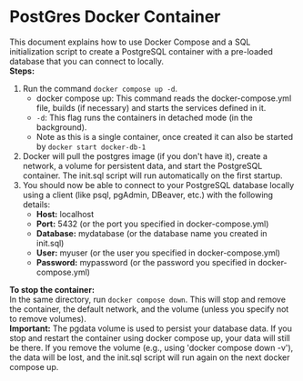 # PostGres Docker Container

This document explains how to use Docker Compose and a SQL initialization script to create a PostgreSQL container with a pre-loaded database that you can connect to locally.  
**Steps:**

 
1. Run the command `docker compose up -d`.  
   * docker compose up: This command reads the docker-compose.yml file, builds (if necessary) and starts the services defined in it.  
   * `-d`: This flag runs the containers in detached mode (in the background).  
   * Note as this is a single container, once created it can also be started by `docker start docker-db-1`
2. Docker will pull the postgres image (if you don't have it), create a network, a volume for persistent data, and start the PostgreSQL container. The init.sql script will run automatically on the first startup.  
3. You should now be able to connect to your PostgreSQL database locally using a client (like psql, pgAdmin, DBeaver, etc.) with the following details:  
   * **Host:** localhost  
   * **Port:** 5432 (or the port you specified in docker-compose.yml)  
   * **Database:** mydatabase (or the database name you created in init.sql)  
   * **User:** myuser (or the user you specified in docker-compose.yml)  
   * **Password:** mypassword (or the password you specified in docker-compose.yml)

**To stop the container:**  
In the same directory, run `docker compose down`. This will stop and remove the container, the default network, and the volume (unless you specify not to remove volumes).  
**Important:** The pgdata volume is used to persist your database data. If you stop and restart the container using docker compose up, your data will still be there. If you remove the volume (e.g., using 'docker compose down -v'), the data will be lost, and the init.sql script will run again on the next docker compose up.


